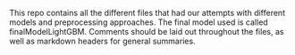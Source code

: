 This repo contains all the different files that had our attempts with different models and preprocessing approaches. The final model used is called finalModelLightGBM. Comments should be laid out throughout the files, as well as markdown headers for general summaries.
